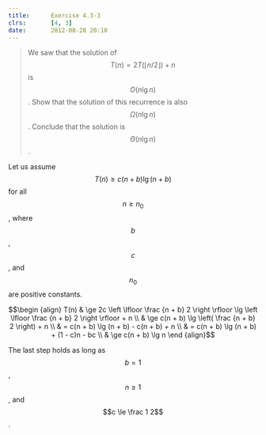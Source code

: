 ```yaml
---
title:      Exercise 4.3-3
clrs:       [4, 3]
date:       2012-08-28 20:10
---
```


>We saw that the solution of $$T(n) = 2T(\lfloor n/2 \rfloor) + n$$ is $$O(n \lg n)$$. Show that the solution of this recurrence is also $$\Omega(n \lg n)$$. Conclude that the solution is $$\Theta(n \lg n)$$.

Let us assume $$T(n) \ge c (n + b) \lg (n + b)$$ for all $$n \ge n_0$$, where $$b$$, $$c$$, and $$n_0$$ are positive constants.

$$\begin {align}
T(n) & \ge 2c \left \lfloor \frac {n + b} 2 \right \rfloor \lg \left \lfloor \frac {n + b} 2 \right \rfloor + n \\
     & \ge c(n + b) \lg \left( \frac {n + b} 2 \right) + n \\
     & = c(n + b) \lg (n + b) - c(n + b) + n \\
     & = c(n + b) \lg (n + b) + (1 - c)n - bc \\
     & \ge c(n + b) \lg n
\end {align}$$

The last step holds as long as $$b = 1$$, $$n \ge 1$$, and $$c \le \frac 1 2$$.